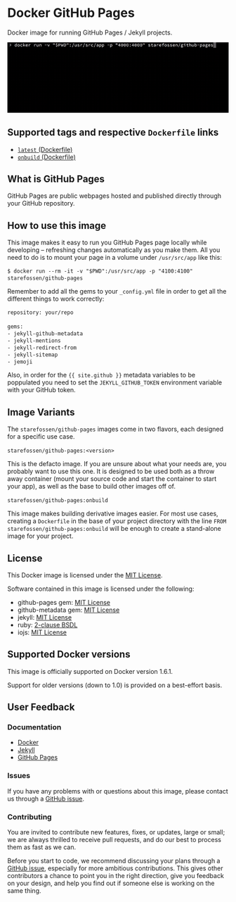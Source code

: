 # Docker GitHub Pages

Docker image for running GitHub Pages / Jekyll projects.

![Demo using GitHub Page on Docker](/assets/demo.gif)

## Supported tags and respective `Dockerfile` links

* [`latest` (Dockerfile)](https://github.com/Starefossen/docker-github-pages/blob/master/Dockerfile)
* [`onbuild` (Dockerfile)](https://github.com/Starefossen/docker-github-pages/blob/master/onbuild/Dockerfile)

## What is GitHub Pages

GitHub Pages are public webpages hosted and published directly through your
GitHub repository.

## How to use this image

This image makes it easy to run you GitHub Pages page locally while developing –
refreshing changes automatically as you make them. All you need to do is to mount
your page in a volume under `/usr/src/app` like this:

```
$ docker run --rm -it -v "$PWD":/usr/src/app -p "4100:4100" starefossen/github-pages
```

Remember to add all the gems to your `_config.yml` file in order to get all the
different things to work correctly:

```
repository: your/repo

gems:
- jekyll-github-metadata
- jekyll-mentions
- jekyll-redirect-from
- jekyll-sitemap
- jemoji
```

Also, in order for the `{{ site.github }}` metadata variables to be poppulated
you need to set the `JEKYLL_GITHUB_TOKEN` environment variable with your GitHub
token.

## Image Variants

The `starefossen/github-pages` images come in two flavors, each designed for a
specific use case.

`starefossen/github-pages:<version>`

This is the defacto image. If you are unsure about what your needs are, you
probably want to use this one. It is designed to be used both as a throw away
container (mount your source code and start the container to start your app), as
well as the base to build other images off of.

`starefossen/github-pages:onbuild`

This image makes building derivative images easier. For most use cases, creating
a `Dockerfile` in the base of your project directory with the line `FROM
starefossen/github-pages:onbuild` will be enough to create a stand-alone image
for your project.

## License

This Docker image is licensed under the [MIT License](https://github.com/Starefossen/docker-github-pages/blob/master/LICENSE).

Software contained in this image is licensed under the following:

* github-pages gem: [MIT License](https://github.com/github/pages-gem/blob/master/LICENSE)
* github-metadata gem: [MIT License](https://github.com/jekyll/github-metadata/blob/master/LICENSE)
* jekyll: [MIT License](https://github.com/jekyll/jekyll/blob/master/LICENSE)
* ruby: [2-clause BSDL](https://github.com/ruby/ruby/blob/trunk/COPYING)
* iojs: [MIT License](https://github.com/iojs/io.js/blob/master/LICENSE)

## Supported Docker versions

This image is officially supported on Docker version 1.6.1.

Support for older versions (down to 1.0) is provided on a best-effort basis.

## User Feedback

### Documentation

* [Docker](http://docs.docker.com)
* [Jekyll](https://jekyllrb.org)
* [GitHub Pages](https://pages.github.com)

### Issues

If you have any problems with or questions about this image, please contact us
through a [GitHub issue](https://github.com/Starefossen/docker-github-pages/issues).

### Contributing

You are invited to contribute new features, fixes, or updates, large or small;
we are always thrilled to receive pull requests, and do our best to process them
as fast as we can.

Before you start to code, we recommend discussing your plans through a [GitHub
issue](https://github.com/Starefossen/docker-github-pages/issues), especially
for more ambitious contributions. This gives other contributors a chance to
point you in the right direction, give you feedback on your design, and help
you find out if someone else is working on the same thing.
